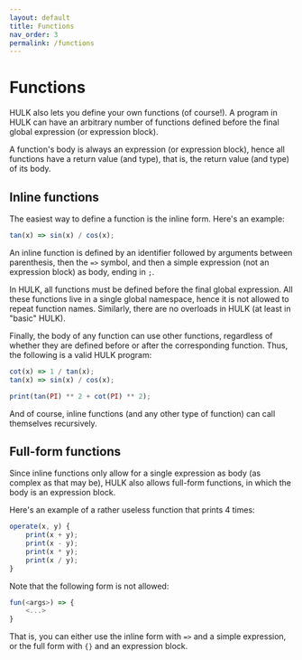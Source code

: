 ```yaml
---
layout: default
title: Functions
nav_order: 3
permalink: /functions
---
```


# Functions

HULK also lets you define your own functions (of course!). A program in HULK can have an arbitrary number of functions defined before the final global expression (or expression block).

A function's body is always an expression (or expression block), hence all functions have a return value (and type), that is, the return value (and type) of its body.

## Inline functions

 The easiest way to define a function is the inline form. Here's an example:

```js
tan(x) => sin(x) / cos(x);
```

An inline function is defined by an identifier followed by arguments between parenthesis, then the `=>` symbol, and then a simple expression (not an expression block) as body, ending in `;`.

In HULK, all functions must be defined before the final global expression. All these functions live in a single global namespace, hence it is not allowed to repeat function names. Similarly, there are no overloads in HULK (at least in "basic" HULK).

Finally, the body of any function can use other functions, regardless of whether they are defined before or after the corresponding function. Thus, the following is a valid HULK program:

```js
cot(x) => 1 / tan(x);
tan(x) => sin(x) / cos(x);

print(tan(PI) ** 2 + cot(PI) ** 2);
```

And of course, inline functions (and any other type of function) can call themselves recursively.

## Full-form functions

Since inline functions only allow for a single expression as body (as complex as that may be), HULK also allows full-form functions, in which the body is an expression block.

Here's an example of a rather useless function that prints 4 times:

```js
operate(x, y) {
    print(x + y);
    print(x - y);
    print(x * y);
    print(x / y);
}
```

Note that the following form is not allowed:

```js
fun(<args>) => {
    <...>
}
```

That is, you can either use the inline form with `=>` and a simple expression, or the full form with `{}` and an expression block.
